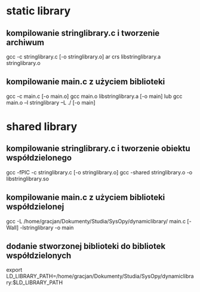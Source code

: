 # static library

## kompilowanie stringlibrary.c i tworzenie archiwum
gcc -c stringlibrary.c [-o stringlibrary.o]
ar crs libstringlibrary.a stringlibrary.o

## kompilowanie main.c z użyciem biblioteki
gcc -c main.c [-o main.o]
gcc main.o libstringlibrary.a [-o main]
lub
gcc main.o –l stringlibrary –L ./ [-o main]


# shared library

## kompilowanie stringlibrary.c i tworzenie obiektu współdzielonego
gcc -fPIC -c stringlibrary.c [-o stringlibrary.o]
gcc -shared stringlibrary.o -o libstringlibrary.so

## kompilowanie main.c z użyciem biblioteki współdzielonej

gcc -L /home/gracjan/Dokumenty/Studia/SysOpy/dynamiclibrary/ main.c [-Wall] -lstringlibrary -o main

## dodanie stworzonej biblioteki do bibliotek współdzielonych
export LD_LIBRARY_PATH=/home/gracjan/Dokumenty/Studia/SysOpy/dynamiclibrary:$LD_LIBRARY_PATH

